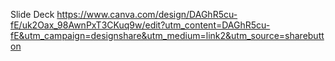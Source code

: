 Slide Deck
https://www.canva.com/design/DAGhR5cu-fE/uk2Oax_98AwnPxT3CKuq9w/edit?utm_content=DAGhR5cu-fE&utm_campaign=designshare&utm_medium=link2&utm_source=sharebutton
